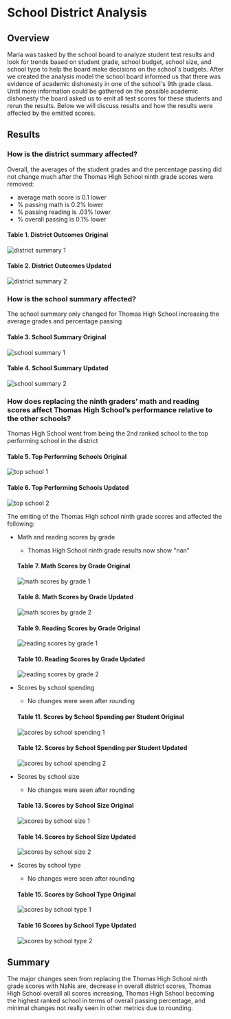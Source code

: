 # School District Analysis
## Overview
Maria was tasked by the school board to analyze student test results and look for trends based on student grade, school budget, school size, and school type to help the board make decisions on the school's budgets. After we created the analysis model the school board informed us that there was evidence of academic dishonesty in one of the school's 9th grade class. Until more information could be gathered on the possible academic dishonesty the board asked us to emit all test scores for these students and rerun the results. Below we will discuss results and how the results were affected by the emitted scores.

## Results

### How is the district summary affected?
Overall, the averages of the student grades and the percentage passing did not change much after the Thomas High School ninth grade scores were removed:

  - average math score is 0.1 lower
  - % passing math is 0.2% lower
  - % passing reading is .03% lower
  - % overall passing is 0.1% lower

#### Table 1. District Outcomes Original
![district summary 1](https://user-images.githubusercontent.com/57120024/159135792-0cbe855b-b9d6-4971-a402-1b9893f5e142.png)

#### Table 2. District Outcomes Updated
![district summary 2](https://user-images.githubusercontent.com/57120024/159135798-bbb783a8-d6f9-42c0-a15e-88e2c0291960.png)

### How is the school summary affected?
The school summary only changed for Thomas High School increasing the average grades and percentage passing

#### Table 3. School Summary Original
![school summary 1](https://user-images.githubusercontent.com/57120024/159135874-592b0fc6-01de-41bb-92d3-69cb6963431e.png)

#### Table 4. School Summary Updated
![school summary 2](https://user-images.githubusercontent.com/57120024/159135878-3475e13a-61bd-442c-b225-693af1f701a9.png)

### How does replacing the ninth graders’ math and reading scores affect Thomas High School’s performance relative to the other schools?
Thomas High School went from being the 2nd ranked school to the top performing school in the district

#### Table 5. Top Performing Schools Original
![top school 1](https://user-images.githubusercontent.com/57120024/159135931-044eb844-676c-4a26-a028-96cedddfcced.png)

#### Table 6. Top Performing Schools Updated
![top school 2](https://user-images.githubusercontent.com/57120024/159135934-92831829-74c0-486b-a0af-fede66c8a160.png)


The emiting of the Thomas High school ninth grade scores and affected the following:
  - Math and reading scores by grade
      - Thomas High School ninth grade results now show "nan"
      #### Table 7. Math Scores by Grade Original 
      ![math scores by grade 1](https://user-images.githubusercontent.com/57120024/159136002-a0ebdfdd-f048-42f5-9647-99576deab999.png)
      #### Table 8. Math Scores by Grade Updated
      ![math scores by grade 2](https://user-images.githubusercontent.com/57120024/159136008-478eeef7-18f1-4cda-8301-6e3705623451.png)
      #### Table 9. Reading Scores by Grade Original 
      ![reading scores by grade 1](https://user-images.githubusercontent.com/57120024/159136012-5ca728a4-d410-457f-b356-c9962dccdd32.png)
      #### Table 10. Reading Scores by Grade Updated
      ![reading scores by grade 2](https://user-images.githubusercontent.com/57120024/159136015-1b004eb9-bc69-4732-84cb-68ebf8c87b6d.png)

  - Scores by school spending
      - No changes were seen after rounding
      #### Table 11. Scores by School Spending per Student Original
      ![scores by school spending 1](https://user-images.githubusercontent.com/57120024/159136110-3a19bed6-6246-44b4-b64e-19c8bff37e04.png)
      #### Table 12. Scores by School Spending per Student Updated
      ![scores by school spending 2](https://user-images.githubusercontent.com/57120024/159136114-75302897-2303-4f2f-93ca-ba22222e93dd.png)

  - Scores by school size
       - No changes were seen after rounding
      #### Table 13. Scores by School Size Original
      ![scores by school size 1](https://user-images.githubusercontent.com/57120024/159136125-27300db2-340a-4a34-aef5-9007802a2e25.png)
      #### Table 14. Scores by School Size Updated
      ![scores by school size 2](https://user-images.githubusercontent.com/57120024/159136128-635667bf-6d25-4cbc-a034-84e8d3bf051e.png)


  - Scores by school type
       - No changes were seen after rounding
      #### Table 15. Scores by School Type Original 
      ![scores by school type 1](https://user-images.githubusercontent.com/57120024/159136130-c9e92dd2-7436-4532-961e-cd343b1fe0cb.png)
      #### Table 16 Scores by School Type Updated
      ![scores by school type 2](https://user-images.githubusercontent.com/57120024/159136141-0a6be767-60b6-46bd-ad25-fea21f0cb5a5.png)

## Summary

The major changes seen from replacing the Thomas High School ninth grade scores with NaNs are, decrease in overall district scores, Thomas High School overall all scores increasing, Thomas High Sshool becoming the highest ranked school in terms of overall passing percentage, and minimal changes not really seen in other metrics due to rounding. 

